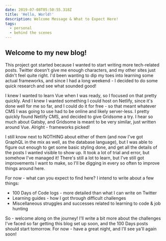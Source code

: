 ```yaml
---
date: 2019-07-08T05:50:55.318Z
title: 'Hello, World!'
description: Welcome Message & What to Expect Here!
tags:
  - personal
  - behind the scenes
---
```

## Welcome to my new blog!

This project got started because I wanted to start writing more tech-related posts. Twitter doesn't give me enough characters, and my other sites just didn't feel quite right. I'd been wanting to dip my toes into learning some actual frameworks, and since I had a long weekend - I decided to do some quick research and see what sounded good!

I knew I wanted to learn Vue when I was ready, so I focused on that pretty quickly. And I knew I wanted something I could host on Netlify, since it's done well for me so far, and I could do it for free - so that meant whatever CMS I was going to use had to be online and likely server-less. I pretty quickly found Netlify CMS, and decided to give Gridsome a try. I hear so much about Gatsby, and Gridsome is meant to be very similar, just written around Vue. Alright - frameworks picked!

I still know next to NOTHING about either of them (and now I've got GraphQL in the mix as well, as the database language), but I was able to figure out enough to get some basic styling done, and get all the details of the posts I wanted visible to show up. It took a lot of trial and error, but somehow I've managed it! There's still a lot to learn, but I've still got improvements I want to make, so I'll be digging in every so often to improve things around here.

For now - what can you expect to find here? I intend to write about a few things: 

* 100 Days of Code logs - more detailed than what I can write on Twitter
* Learning guides - how I got through difficult challenges
* Miscellaneous struggles and successes related to learning to code & job hunting

So - welcome along on the journey! I'll write a bit more about the challenges I've faced so far getting this blog set up soon, and the 100 Days posts should start tomorrow. For now - have a great night, and I'll see ya'll again soon!
